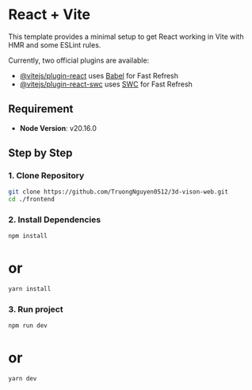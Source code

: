# React + Vite

This template provides a minimal setup to get React working in Vite with HMR and some ESLint rules.

Currently, two official plugins are available:

- [@vitejs/plugin-react](https://github.com/vitejs/vite-plugin-react/blob/main/packages/plugin-react/README.md) uses [Babel](https://babeljs.io/) for Fast Refresh
- [@vitejs/plugin-react-swc](https://github.com/vitejs/vite-plugin-react-swc) uses [SWC](https://swc.rs/) for Fast Refresh

## Requirement

- **Node Version**: v20.16.0

## Step by Step

### 1. Clone Repository

```bash
git clone https://github.com/TruongNguyen0512/3d-vison-web.git
cd ./frontend
```

### 2. Install Dependencies

```bash
npm install
```

# or

```bash
yarn install
```

### 3. Run project

```bash
npm run dev
```

# or

```bash
yarn dev
```
